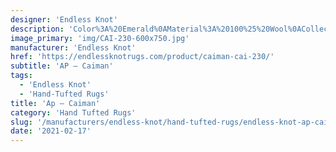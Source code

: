 ```yaml
---
designer: 'Endless Knot'
description: 'Color%3A%20Emerald%0AMaterial%3A%20100%25%20Wool%0ACollection%3A%20Hand-Tufted%20Collection'
image_primary: 'img/CAI-230-600x750.jpg'
manufacturer: 'Endless Knot'
href: 'https://endlessknotrugs.com/product/caiman-cai-230/'
subtitle: 'AP – Caiman'
tags:
  - 'Endless Knot'
  - 'Hand-Tufted Rugs'
title: 'Ap – Caiman'
category: 'Hand Tufted Rugs'
slug: '/manufacturers/endless-knot/hand-tufted-rugs/endless-knot-ap-caiman'
date: '2021-02-17'
---
```

